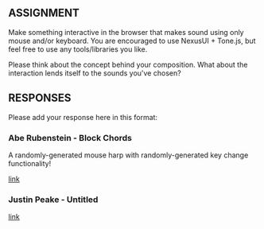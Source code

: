 ## ASSIGNMENT

Make something interactive in the browser that makes sound using only mouse and/or keyboard. You are encouraged to use NexusUI + Tone.js, but feel free to use any tools/libraries you like. 

Please think about the concept behind your composition. What about the interaction lends itself to the sounds you've chosen?

## RESPONSES

Please add your response here in this format: 

### Abe Rubenstein - Block Chords

A randomly-generated mouse harp with randomly-generated key change functionality!

[link](http://abe.sh/block-chords/)

### Justin Peake - Untitled

[link](http://104.131.171.245:3000/untitled/)



